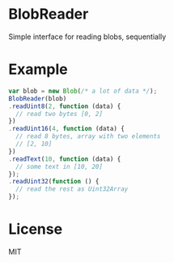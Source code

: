 # BlobReader

Simple interface for reading blobs, sequentially

# Example

```javascript
var blob = new Blob(/* a lot of data */);
BlobReader(blob)
.readUint8(2, function (data) {
  // read two bytes [0, 2]
})
.readUint16(4, function (data) {
  // read 8 bytes, array with two elements
  // [2, 10]
})
.readText(10, function (data) {
  // some text in [10, 20]
});
.readUint32(function () {
  // read the rest as Uint32Array
});
```

# License

MIT
